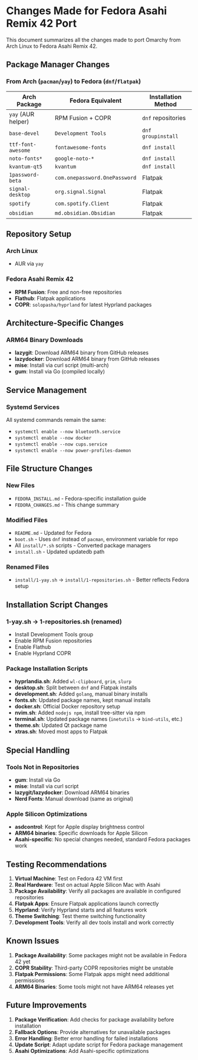 # Changes Made for Fedora Asahi Remix 42 Port

This document summarizes all the changes made to port Omarchy from Arch Linux to Fedora Asahi Remix 42.

## Package Manager Changes

### From Arch (`pacman`/`yay`) to Fedora (`dnf`/`flatpak`)

| Arch Package | Fedora Equivalent | Installation Method |
|--------------|-------------------|-------------------|
| `yay` (AUR helper) | RPM Fusion + COPR | `dnf` repositories |
| `base-devel` | `Development Tools` | `dnf groupinstall` |
| `ttf-font-awesome` | `fontawesome-fonts` | `dnf install` |
| `noto-fonts*` | `google-noto-*` | `dnf install` |
| `kvantum-qt5` | `kvantum` | `dnf install` |
| `1password-beta` | `com.onepassword.OnePassword` | Flatpak |
| `signal-desktop` | `org.signal.Signal` | Flatpak |
| `spotify` | `com.spotify.Client` | Flatpak |
| `obsidian` | `md.obsidian.Obsidian` | Flatpak |

## Repository Setup

### Arch Linux
- AUR via `yay`

### Fedora Asahi Remix 42
- **RPM Fusion**: Free and non-free repositories
- **Flathub**: Flatpak applications
- **COPR**: `solopasha/hyprland` for latest Hyprland packages

## Architecture-Specific Changes

### ARM64 Binary Downloads
- **lazygit**: Download ARM64 binary from GitHub releases
- **lazydocker**: Download ARM64 binary from GitHub releases
- **mise**: Install via curl script (multi-arch)
- **gum**: Install via Go (compiled locally)

## Service Management

### Systemd Services
All systemd commands remain the same:
- `systemctl enable --now bluetooth.service`
- `systemctl enable --now docker`
- `systemctl enable --now cups.service`
- `systemctl enable --now power-profiles-daemon`

## File Structure Changes

### New Files
- `FEDORA_INSTALL.md` - Fedora-specific installation guide
- `FEDORA_CHANGES.md` - This change summary

### Modified Files
- `README.md` - Updated for Fedora
- `boot.sh` - Uses `dnf` instead of `pacman`, environment variable for repo
- All `install/*.sh` scripts - Converted package managers
- `install.sh` - Updated updatedb path

### Renamed Files
- `install/1-yay.sh` → `install/1-repositories.sh` - Better reflects Fedora setup

## Installation Script Changes

### 1-yay.sh → 1-repositories.sh (renamed)
- Install Development Tools group
- Enable RPM Fusion repositories
- Enable Flathub
- Enable Hyprland COPR

### Package Installation Scripts
- **hyprlandia.sh**: Added `wl-clipboard`, `grim`, `slurp`
- **desktop.sh**: Split between `dnf` and Flatpak installs
- **development.sh**: Added `golang`, manual binary installs
- **fonts.sh**: Updated package names, kept manual installs
- **docker.sh**: Official Docker repository setup
- **nvim.sh**: Added `nodejs npm`, install tree-sitter via npm
- **terminal.sh**: Updated package names (`inetutils` → `bind-utils`, etc.)
- **theme.sh**: Updated Qt package name
- **xtras.sh**: Moved most apps to Flatpak

## Special Handling

### Tools Not in Repositories
- **gum**: Install via Go
- **mise**: Install via curl script  
- **lazygit/lazydocker**: Download ARM64 binaries
- **Nerd Fonts**: Manual download (same as original)

### Apple Silicon Optimizations
- **asdcontrol**: Kept for Apple display brightness control
- **ARM64 binaries**: Specific downloads for Apple Silicon
- **Asahi-specific**: No special changes needed, standard Fedora packages work

## Testing Recommendations

1. **Virtual Machine**: Test on Fedora 42 VM first
2. **Real Hardware**: Test on actual Apple Silicon Mac with Asahi
3. **Package Availability**: Verify all packages are available in configured repositories
4. **Flatpak Apps**: Ensure Flatpak applications launch correctly
5. **Hyprland**: Verify Hyprland starts and all features work
6. **Theme Switching**: Test theme switching functionality
7. **Development Tools**: Verify all dev tools install and work correctly

## Known Issues

1. **Package Availability**: Some packages might not be available in Fedora 42 yet
2. **COPR Stability**: Third-party COPR repositories might be unstable
3. **Flatpak Permissions**: Some Flatpak apps might need additional permissions
4. **ARM64 Binaries**: Some tools might not have ARM64 releases yet

## Future Improvements

1. **Package Verification**: Add checks for package availability before installation
2. **Fallback Options**: Provide alternatives for unavailable packages
3. **Error Handling**: Better error handling for failed installations
4. **Update Script**: Adapt update script for Fedora package management
5. **Asahi Optimizations**: Add Asahi-specific optimizations 